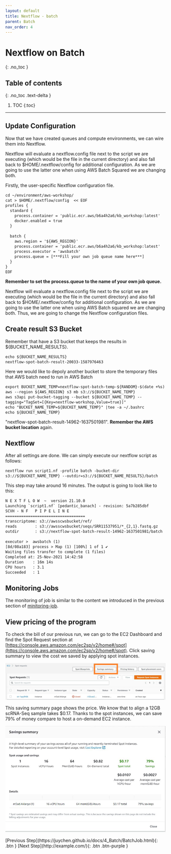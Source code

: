 ```yaml
---
layout: default
title: Nextflow - batch
parent: Batch
nav_order: 4
---
```


# Nextflow on Batch
{: .no_toc }

## Table of contents
{: .no_toc .text-delta }

1. TOC
{:toc}

---

## Update Configuration 
Now that we have created queues and compute environments, we can wire them into Nextflow.

Nextflow will evaluate a nextflow.config file next to the script we are executing (which would be the file in the current directory) and also fall back to $HOME/.nextflow/config for additional configuration. As we are going to use the latter one when using AWS Batch Squared we are changing both.

Firstly, the user-specific Nextflow configuration file.


```shell
cd ~/environment/aws-workshop/
cat > $HOME/.nextflow/config  << EOF
profiles {
  standard {
    process.container = 'public.ecr.aws/b6a4h2a6/kb_workshop:latest'
    docker.enabled = true
  }

  batch {
    aws.region = '${AWS_REGION}'
    process.container = 'public.ecr.aws/b6a4h2a6/kb_workshop:latest'
    process.executor = 'awsbatch'
    process.queue = [***Fill your own job queue name here***]
  }
}
EOF
```

**Remember to set the process.queue to the name of your own job queue.**

Nextflow will evaluate a nextflow.config file next to the script we are executing (which would be the file in the current directory) and also fall back to $HOME/.nextflow/config for additional configuration. As we are going to use the latter one when using AWS Batch squared we are changing both. Thus, we are going to change the Nextflow configuration files.

## Create result S3 Bucket

Remember that have a S3 bucket that keeps the results in ${BUCKET_NAME_RESULTS}.

```shell
echo ${BUCKET_NAME_RESULTS}
nextflow-spot-batch-result-20033-1587976463
```

Here we would like to depoly another bucket to store the temporary files that AWS batch need to run in AWS Batch

```shell
export BUCKET_NAME_TEMP=nextflow-spot-batch-temp-${RANDOM}-$(date +%s)
aws --region ${AWS_REGION} s3 mb s3://${BUCKET_NAME_TEMP}
aws s3api put-bucket-tagging --bucket ${BUCKET_NAME_TEMP} --tagging="TagSet=[{Key=nextflow-workshop,Value=true}]"
echo "BUCKET_NAME_TEMP=${BUCKET_NAME_TEMP}" |tee -a ~/.bashrc 
echo ${BUCKET_NAME_TEMP}
```
"nextflow-spot-batch-result-14962-1637501981". **Remember the AWS bucket location** again.


## Nextflow

After all settings are done. We can simply execute our nextflow script as follows:

```shell
nextflow run script1.nf -profile batch -bucket-dir s3://${BUCKET_NAME_TEMP} --outdir=s3://${BUCKET_NAME_RESULTS}/batch
```
This step may take around 16 minutes. The output is going to look like to this:

```shell
N E X T F L O W  ~  version 21.10.0
Launching `script1.nf` [pedantic_banach] - revision: 5a7b285dbf
SCVH - N F   P I P E L I N E
===================================
transcriptome: s3://awsscwsbucket/ref/
reads        : s3://awsscwsbucket/seqs/SRR11537951/*_{2,1}.fastq.gz
outdir       : s3://nextflow-spot-batch-result-14962-1637501981/batch

executor >  awsbatch (1)
[8d/08a183] process > Map (1) [100%] 1 of 1 ✔
Waiting files transfer to complete (1 files)
Completed at: 25-Nov-2021 14:42:58
Duration    : 16m 14s
CPU hours   : 3.1
Succeeded   : 1
```

## Monitoring Jobs

The monitoring of job is similar to the content we introduced in the previous section of [minitoring-job](https://juychen.github.io/docs/4_Batch/BatchJob.html#minitoring-job).

## View pricing of the program

To check the bill of our previous run, we can go to the EC2 Dashboard and find the Spot Request section at [https://console.aws.amazon.com/ec2sp/v2/home#/spot](https://console.aws.amazon.com/ec2sp/v2/home#/spot). Click saving summary to view the cost we saved by applying spot instances.

![Image](../../src/img/Batch/Batch-price1.jpg)

This saving summary page shows the price. We know that to align a 12GB scRNA-Seq sample takes $0.17. Thanks to the spot instances, we can save 79% of money compare to host a on-demand EC2 instance.

![Image](../../src/img/Batch/Batch-price2.jpg)

<div class="code-example" markdown="1">
[Previous Step](https://juychen.github.io/docs/4_Batch/BatchJob.html){: .btn }
[Next Step](http://example.com/){: .btn .btn-purple }
</div>